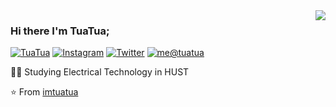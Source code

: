 <img align='right' src="https://github-readme-stats.vercel.app/api?username=imtuatua&show_icons=true">

### Hi there I'm TuaTua;

[![TuaTua](https://img.shields.io/static/v1?label=tuatua&message=%20&color=yellow&logo=&style=flat-square&logoColor=white)](https://github.com/imtuatua/)
[![Instagram](https://img.shields.io/static/v1?label=Instagram&message=%20&color=orange&logo=Instagram&style=flat-square&logoColor=white)](https://www.instagram.com/_tua_tua/)
[![Twitter](https://img.shields.io/static/v1?label=tuatua&message=%20&color=yellow&logo=Twitter&style=flat-square&logoColor=white)](https://twitter.com/im_tuatua/)
[![me@tuatua](https://img.shields.io/static/v1?label=me@tuatua&message=%20&color=red&logo=gmail&style=flat-square&logoColor=white)](mailto:tuatua.attaboy.dev.01@gmail.com)

  
👨‍🎓 Studying Electrical Technology in HUST

⭐️ From [imtuatua](https://github.com/imtuatua)

